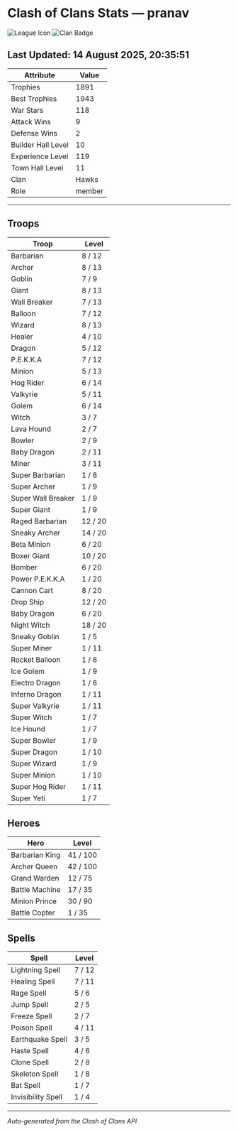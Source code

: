 
# Clash of Clans Stats — pranav

![League Icon](https://api-assets.clashofclans.com/leagues/288/CorhMY9ZmQvqXTZ4VYVuUgPNGSHsO0cEXEL5WYRmB2Y.png)
![Clan Badge](https://api-assets.clashofclans.com/badges/200/C1g-nNn_pNQYUIbLMHXhc6TYViEYwcxtD_idB5jSUVE.png)

## Last Updated: 14 August 2025, 20:35:51

| Attribute           | Value |
|--------------------|-------|
| Trophies           | 1891 |
| Best Trophies      | 1943 |
| War Stars          | 118 |
| Attack Wins        | 9 |
| Defense Wins       | 2 |
| Builder Hall Level | 10 |
| Experience Level   | 119 |
| Town Hall Level    | 11 |
| Clan               | Hawks |
| Role               | member |

---

## Troops
| Troop | Level |
|-------|-------|
| Barbarian | 8 / 12 |
| Archer | 8 / 13 |
| Goblin | 7 / 9 |
| Giant | 8 / 13 |
| Wall Breaker | 7 / 13 |
| Balloon | 7 / 12 |
| Wizard | 8 / 13 |
| Healer | 4 / 10 |
| Dragon | 5 / 12 |
| P.E.K.K.A | 7 / 12 |
| Minion | 5 / 13 |
| Hog Rider | 6 / 14 |
| Valkyrie | 5 / 11 |
| Golem | 6 / 14 |
| Witch | 3 / 7 |
| Lava Hound | 2 / 7 |
| Bowler | 2 / 9 |
| Baby Dragon | 2 / 11 |
| Miner | 3 / 11 |
| Super Barbarian | 1 / 8 |
| Super Archer | 1 / 9 |
| Super Wall Breaker | 1 / 9 |
| Super Giant | 1 / 9 |
| Raged Barbarian | 12 / 20 |
| Sneaky Archer | 14 / 20 |
| Beta Minion | 6 / 20 |
| Boxer Giant | 10 / 20 |
| Bomber | 6 / 20 |
| Power P.E.K.K.A | 1 / 20 |
| Cannon Cart | 8 / 20 |
| Drop Ship | 12 / 20 |
| Baby Dragon | 6 / 20 |
| Night Witch | 18 / 20 |
| Sneaky Goblin | 1 / 5 |
| Super Miner | 1 / 11 |
| Rocket Balloon | 1 / 8 |
| Ice Golem | 1 / 9 |
| Electro Dragon | 1 / 8 |
| Inferno Dragon | 1 / 11 |
| Super Valkyrie | 1 / 11 |
| Super Witch | 1 / 7 |
| Ice Hound | 1 / 7 |
| Super Bowler | 1 / 9 |
| Super Dragon | 1 / 10 |
| Super Wizard | 1 / 9 |
| Super Minion | 1 / 10 |
| Super Hog Rider | 1 / 11 |
| Super Yeti | 1 / 7 |

## Heroes
| Hero | Level |
|------|-------|
| Barbarian King | 41 / 100 |
| Archer Queen | 42 / 100 |
| Grand Warden | 12 / 75 |
| Battle Machine | 17 / 35 |
| Minion Prince | 30 / 90 |
| Battle Copter | 1 / 35 |

## Spells
| Spell | Level |
|-------|-------|
| Lightning Spell | 7 / 12 |
| Healing Spell | 7 / 11 |
| Rage Spell | 5 / 6 |
| Jump Spell | 2 / 5 |
| Freeze Spell | 2 / 7 |
| Poison Spell | 4 / 11 |
| Earthquake Spell | 3 / 5 |
| Haste Spell | 4 / 6 |
| Clone Spell | 2 / 8 |
| Skeleton Spell | 1 / 8 |
| Bat Spell | 1 / 7 |
| Invisibility Spell | 1 / 4 |

---

*Auto-generated from the Clash of Clans API*
